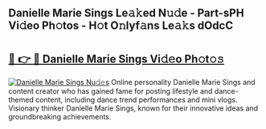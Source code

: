 ## Danielle Marie Sings Le𝚊𝚔ed N𝚞𝚍e - Part-sPH Vi𝚍eo Ph𝚘tos - H𝚘t O𝚗lyf𝚊ns Le𝚊𝚔s dOdcC

# <h2><a href="http://hf5b7nz.feru.top/?c=Danielle+Marie+Sings">🔗 👉 🔴 Danielle Marie Sings Vi𝚍𝚎o Ph𝚘t𝚘𝚜</a></h2>

[![Danielle Marie Sings Nu𝚍𝚎s](https://i.imgur.com/0TWrTi3.gif)](http://hf5b7nz.feru.top/?c=Danielle+Marie+Sings)
Online personality Danielle Marie Sings and content creator who has gained fame for posting lifestyle and dance-themed content, including dance trend performances and mini vlogs. Visionary thinker Danielle Marie Sings, known for their innovative ideas and groundbreaking achievements. 
